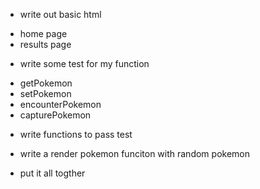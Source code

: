 * write out basic html 
- home page 
- results page 

* write some test for my function 

- getPokemon 
- setPokemon
- encounterPokemon
- capturePokemon 

* write functions to pass test 

* write a render pokemon funciton with random pokemon

* put it all togther 
